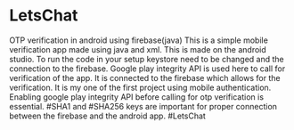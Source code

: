 # LetsChat
OTP verification in android using firebase(java)
This is a simple mobile verification app made using java and xml.
This is made on the android studio.
To run the code in your setup keystore need to be changed and the connection to the firebase.
Google play integrity API is used here to call for verification of the app.
It is connected to the firebase which allows for the verification.
It is my one of the first project using mobile authentication.
Enabling google play integrity API before calling for otp verification is essential.
#SHA1 and #SHA256 keys are important for proper connection between the firebase and the android app.
#LetsChat
